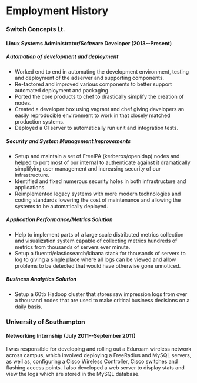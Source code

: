 # Employment History

### Switch Concepts Lt.

#### Linux Systems Administrator/Software Developer (2013--Present)

##### Automation of development and deployment

* Worked end to end in automating the development environment, testing and deployment of the
  adserver and supporting components.
* Re-factored and improved various components to better support automated deployment and packaging.
* Ported the core products to chef to drastically simplify the creation of nodes.
* Created a developer box using vagrant and chef giving developers an easily reproducible
  environment to work in that closely matched production systems.
* Deployed a CI server to automatically run unit and integration tests.

##### Security and System Management Improvements

* Setup and maintain a set of FreeIPA (kerberos/openldap) nodes and helped to port most of our
  internal to authenticate against it dramatically simplifying user management and increasing
  security of our infrastructure.
* Identified and fixed numerous security holes in both infrastructure and applications.
* Reimplemented legacy systems with more modern technologies and coding standards lowering the cost
  of maintenance and allowing the systems to be automatically deployed.

##### Application Performance/Metrics Solution

* Help to implement parts of a large scale distributed metrics collection and visualization system
  capable of collecting metrics hundreds of metrics from thousands of servers ever minute.
* Setup a fluentd/elasticsearch/kibana stack for thousands of servers to log to giving a single
  place where all logs can be viewed and allow problems to be detected that would have otherwise
  gone unnoticed.

##### Business Analytics Solution

* Setup a 60tb Hadoop cluster that stores raw impression logs from over a thousand nodes that are
  used to make critical business decisions on a daily basis.


### University of Southampton

#### Networking Internship (July 2011--September 2011)

I was responsible for developing and rolling out a Eduroam wireless network across campus, which
involved deploying a FreeRadius and MySQL servers, as well as, configuring a Cisco Wireless
Controller, Cisco switches and flashing access points. I also developed a web server to display
stats and view the logs which are stored in the MySQL database.
